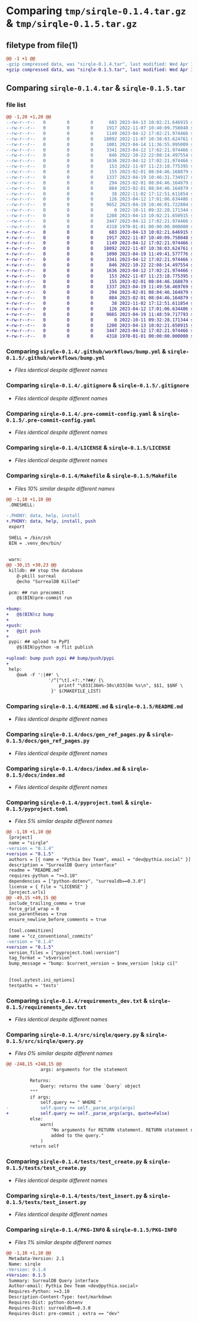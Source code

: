 # Comparing `tmp/sirqle-0.1.4.tar.gz` & `tmp/sirqle-0.1.5.tar.gz`

## filetype from file(1)

```diff
@@ -1 +1 @@
-gzip compressed data, was "sirqle-0.1.4.tar", last modified: Wed Apr 19 10:46:39 2023, max compression
+gzip compressed data, was "sirqle-0.1.5.tar", last modified: Wed Apr 19 11:50:01 2023, max compression
```

## Comparing `sirqle-0.1.4.tar` & `sirqle-0.1.5.tar`

### file list

```diff
@@ -1,20 +1,20 @@
--rw-r--r--   0        0        0      683 2023-04-13 10:02:21.646915 sirqle-0.1.4/.github/workflows/bump.yml
--rw-r--r--   0        0        0     1917 2022-11-07 10:40:09.758048 sirqle-0.1.4/.gitignore
--rw-r--r--   0        0        0     1149 2023-04-12 17:02:21.974466 sirqle-0.1.4/.pre-commit-config.yaml
--rw-r--r--   0        0        0    18092 2022-11-07 10:38:03.624761 sirqle-0.1.4/LICENSE
--rw-r--r--   0        0        0     1001 2023-04-14 11:36:55.995009 sirqle-0.1.4/Makefile
--rw-r--r--   0        0        0     3341 2023-04-12 17:02:21.974466 sirqle-0.1.4/README.md
--rw-r--r--   0        0        0      846 2022-10-22 22:08:14.497554 sirqle-0.1.4/docs/gen_ref_pages.py
--rw-r--r--   0        0        0     1636 2023-04-12 17:02:21.974466 sirqle-0.1.4/docs/index.md
--rw-r--r--   0        0        0      153 2022-11-07 11:23:18.775395 sirqle-0.1.4/docs/reference.md
--rw-r--r--   0        0        0      155 2023-02-01 08:04:46.168879 sirqle-0.1.4/mkdocs.yml
--rw-r--r--   0        0        0     1337 2023-04-19 10:46:31.734917 sirqle-0.1.4/pyproject.toml
--rw-r--r--   0        0        0      294 2023-02-01 08:04:46.164879 sirqle-0.1.4/requirements.txt
--rw-r--r--   0        0        0      884 2023-02-01 08:04:46.164879 sirqle-0.1.4/requirements_dev.txt
--rw-r--r--   0        0        0       38 2022-11-02 17:12:51.611854 sirqle-0.1.4/setup.py
--rw-r--r--   0        0        0      126 2023-04-12 17:01:06.634486 sirqle-0.1.4/src/sirqle/__init__.py
--rw-r--r--   0        0        0     9652 2023-04-19 10:46:01.722884 sirqle-0.1.4/src/sirqle/query.py
--rw-r--r--   0        0        0        0 2022-10-11 09:32:28.171344 sirqle-0.1.4/tests/__init__.py
--rw-r--r--   0        0        0     1208 2023-04-13 10:02:21.650915 sirqle-0.1.4/tests/test_create.py
--rw-r--r--   0        0        0     3447 2023-04-12 17:02:21.974466 sirqle-0.1.4/tests/test_insert.py
--rw-r--r--   0        0        0     4318 1970-01-01 00:00:00.000000 sirqle-0.1.4/PKG-INFO
+-rw-r--r--   0        0        0      683 2023-04-13 10:02:21.646915 sirqle-0.1.5/.github/workflows/bump.yml
+-rw-r--r--   0        0        0     1917 2022-11-07 10:40:09.758048 sirqle-0.1.5/.gitignore
+-rw-r--r--   0        0        0     1149 2023-04-12 17:02:21.974466 sirqle-0.1.5/.pre-commit-config.yaml
+-rw-r--r--   0        0        0    18092 2022-11-07 10:38:03.624761 sirqle-0.1.5/LICENSE
+-rw-r--r--   0        0        0     1090 2023-04-19 11:49:41.577776 sirqle-0.1.5/Makefile
+-rw-r--r--   0        0        0     3341 2023-04-12 17:02:21.974466 sirqle-0.1.5/README.md
+-rw-r--r--   0        0        0      846 2022-10-22 22:08:14.497554 sirqle-0.1.5/docs/gen_ref_pages.py
+-rw-r--r--   0        0        0     1636 2023-04-12 17:02:21.974466 sirqle-0.1.5/docs/index.md
+-rw-r--r--   0        0        0      153 2022-11-07 11:23:18.775395 sirqle-0.1.5/docs/reference.md
+-rw-r--r--   0        0        0      155 2023-02-01 08:04:46.168879 sirqle-0.1.5/mkdocs.yml
+-rw-r--r--   0        0        0     1337 2023-04-19 11:49:58.469769 sirqle-0.1.5/pyproject.toml
+-rw-r--r--   0        0        0      294 2023-02-01 08:04:46.164879 sirqle-0.1.5/requirements.txt
+-rw-r--r--   0        0        0      884 2023-02-01 08:04:46.164879 sirqle-0.1.5/requirements_dev.txt
+-rw-r--r--   0        0        0       38 2022-11-02 17:12:51.611854 sirqle-0.1.5/setup.py
+-rw-r--r--   0        0        0      126 2023-04-12 17:01:06.634486 sirqle-0.1.5/src/sirqle/__init__.py
+-rw-r--r--   0        0        0     9665 2023-04-19 11:48:59.717793 sirqle-0.1.5/src/sirqle/query.py
+-rw-r--r--   0        0        0        0 2022-10-11 09:32:28.171344 sirqle-0.1.5/tests/__init__.py
+-rw-r--r--   0        0        0     1208 2023-04-13 10:02:21.650915 sirqle-0.1.5/tests/test_create.py
+-rw-r--r--   0        0        0     3447 2023-04-12 17:02:21.974466 sirqle-0.1.5/tests/test_insert.py
+-rw-r--r--   0        0        0     4318 1970-01-01 00:00:00.000000 sirqle-0.1.5/PKG-INFO
```

### Comparing `sirqle-0.1.4/.github/workflows/bump.yml` & `sirqle-0.1.5/.github/workflows/bump.yml`

 * *Files identical despite different names*

### Comparing `sirqle-0.1.4/.gitignore` & `sirqle-0.1.5/.gitignore`

 * *Files identical despite different names*

### Comparing `sirqle-0.1.4/.pre-commit-config.yaml` & `sirqle-0.1.5/.pre-commit-config.yaml`

 * *Files identical despite different names*

### Comparing `sirqle-0.1.4/LICENSE` & `sirqle-0.1.5/LICENSE`

 * *Files identical despite different names*

### Comparing `sirqle-0.1.4/Makefile` & `sirqle-0.1.5/Makefile`

 * *Files 10% similar despite different names*

```diff
@@ -1,10 +1,10 @@
 .ONESHELL:
 
-.PHONY: data, help, install
+.PHONY: data, help, install, push
 export
 
 SHELL = /bin/zsh
 BIN = .venv_dev/bin/
 
 
 warn:
@@ -30,15 +30,23 @@
 killdb: ## stop the database
 	@-pkill surreal
 	@echo "SurrealDB Killed"
 
 pcm: ## run precommit
 	@$(BIN)pre-commit run
 
+bump:
+	@$(BIN)cz bump
+
+push:
+	@git push
+
 pypi: ## upload to PyPI
 	@$(BIN)python -m flit publish
 
+upload: bump push pypi ## bump/push/pypi
+
 help:
 	@awk -F ':|##' \
 				'/^[^\t].+?:.*?##/ {\
 					printf "\033[36m%-30s\033[0m %s\n", $$1, $$NF \
 				 }' $(MAKEFILE_LIST)
```

### Comparing `sirqle-0.1.4/README.md` & `sirqle-0.1.5/README.md`

 * *Files identical despite different names*

### Comparing `sirqle-0.1.4/docs/gen_ref_pages.py` & `sirqle-0.1.5/docs/gen_ref_pages.py`

 * *Files identical despite different names*

### Comparing `sirqle-0.1.4/docs/index.md` & `sirqle-0.1.5/docs/index.md`

 * *Files identical despite different names*

### Comparing `sirqle-0.1.4/pyproject.toml` & `sirqle-0.1.5/pyproject.toml`

 * *Files 5% similar despite different names*

```diff
@@ -1,10 +1,10 @@
 [project]
 name = "sirqle"
-version = "0.1.4"
+version = "0.1.5"
 authors = [{ name = "Pythia Dev Team", email = "dev@pythia.social" }]
 description = "SurrealDB Query interface"
 readme = "README.md"
 requires-python = ">=3.10"
 dependencies = ["python-dotenv", "surrealdb==0.3.0"]
 license = { file = "LICENSE" }
 [project.urls]
@@ -49,15 +49,15 @@
 include_trailing_comma = true
 force_grid_wrap = 0
 use_parentheses = true
 ensure_newline_before_comments = true
 
 [tool.commitizen]
 name = "cz_conventional_commits"
-version = "0.1.4"
+version = "0.1.5"
 version_files = ["pyproject.toml:version"]
 tag_format = "v$version"
 bump_message = "bump: $current_version → $new_version [skip ci]"
 
 
 [tool.pytest.ini_options]
 testpaths = 'tests'
```

### Comparing `sirqle-0.1.4/requirements_dev.txt` & `sirqle-0.1.5/requirements_dev.txt`

 * *Files identical despite different names*

### Comparing `sirqle-0.1.4/src/sirqle/query.py` & `sirqle-0.1.5/src/sirqle/query.py`

 * *Files 0% similar despite different names*

```diff
@@ -248,15 +248,15 @@
             args: arguments for the statement
 
         Returns:
             Query: returns the same `Query` object
         """
         if args:
             self.query += " WHERE "
-            self.query += self._parse_args(args)
+            self.query += self._parse_args(args, quote=False)
         else:
             warn(
                 "No arguments for RETURN statement. RETURN statement not \
                 added to the query."
             )
         return self
```

### Comparing `sirqle-0.1.4/tests/test_create.py` & `sirqle-0.1.5/tests/test_create.py`

 * *Files identical despite different names*

### Comparing `sirqle-0.1.4/tests/test_insert.py` & `sirqle-0.1.5/tests/test_insert.py`

 * *Files identical despite different names*

### Comparing `sirqle-0.1.4/PKG-INFO` & `sirqle-0.1.5/PKG-INFO`

 * *Files 1% similar despite different names*

```diff
@@ -1,10 +1,10 @@
 Metadata-Version: 2.1
 Name: sirqle
-Version: 0.1.4
+Version: 0.1.5
 Summary: SurrealDB Query interface
 Author-email: Pythia Dev Team <dev@pythia.social>
 Requires-Python: >=3.10
 Description-Content-Type: text/markdown
 Requires-Dist: python-dotenv
 Requires-Dist: surrealdb==0.3.0
 Requires-Dist: pre-commit ; extra == "dev"
```

